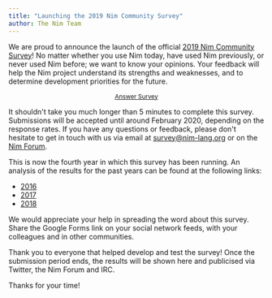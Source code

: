 ```yaml
---
title: "Launching the 2019 Nim Community Survey"
author: The Nim Team
---
```


We are proud to announce the launch of the official
[2019 Nim Community Survey](https://forms.gle/MM28istruU8YC7Fz9)!
No matter whether you use Nim today, have used Nim previously, or never used Nim before;
we want to know your opinions.
Your feedback will help the Nim project understand its strengths and
weaknesses, and to determine development priorities for the future.

<div style="text-align: center;">
  <a class="pure-button pure-button-primary" style="font-size: 85%; display: inline-block;" href="https://forms.gle/MM28istruU8YC7Fz9" target="_blank">
  Answer Survey
  </a>
</div>

It shouldn't take you much longer than 5 minutes to complete this survey.
Submissions will be accepted until around February 2020, depending on the
response rates.
If you have any questions or feedback, please don't hesitate
to get in touch with us via email at survey@nim-lang.org or on the
[Nim Forum](http://forum.nim-lang.org).

This is now the fourth year in which this survey has been running.
An analysis of the results for the past years can be found at the following links:

* [2016](https://nim-lang.org/blog/2016/09/03/community-survey-results-2016.html)
* [2017](https://nim-lang.org/blog/2017/10/01/community-survey-results-2017.html)
* [2018](https://nim-lang.org/blog/2018/10/27/community-survey-results-2018.html)

We would appreciate your help in spreading the word about this survey.
Share the Google Forms link on your social network feeds, with your colleagues
and in other communities.

Thank you to everyone that helped develop and test the survey!
Once the submission period ends, the results will be shown here and publicised
via Twitter, the Nim Forum and IRC.

Thanks for your time!
